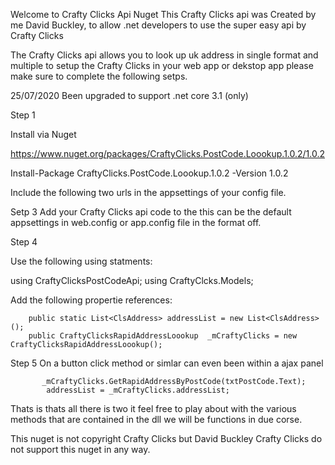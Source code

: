 Welcome to Crafty Clicks Api Nuget
 This Crafty Clicks api was Created by me David Buckley, to allow .net developers to use the super easy api by Crafty Clicks

 The Crafty Clicks api allows you to look up uk address in single format and multiple to setup the Crafty Clicks in your web app
 or dekstop app please make sure to complete the following setps.

 25/07/2020
 Been upgraded to support .net core 3.1 (only)

 Step 1 
 
 Install via Nuget 
 
 https://www.nuget.org/packages/CraftyClicks.PostCode.Loookup.1.0.2/1.0.2
 
 Install-Package CraftyClicks.PostCode.Loookup.1.0.2 -Version 1.0.2
 
 Include the following two urls in the appsettings of your config file.

 <add key="CraftyClicksApiUrl" value="http://pcls1.craftyclicks.co.uk/json/rapidaddress" />
 <add key="CraftyClicksSingleApiUrl" value="http://pcls1.craftyclicks.co.uk/json/rapidaddress" />
  
 Setp 3 
 Add your Crafty Clicks api code to the this can be the default appsettings in 
 web.config or app.config file in the format off.
  
 <add key="CraftyClicksApiKey" value="REPLACE-WITH-YOUR-KEY" />

 Step 4

 Use the following using statments:

 using CraftyClicksPostCodeApi;
 using CraftyClcks.Models;

 Add the following propertie references:

        public static List<ClsAddress> addressList = new List<ClsAddress>();
        public CraftyClicksRapidAddressLoookup  _mCraftyClicks = new  CraftyClicksRapidAddressLoookup();

Step 5
 On  a button click method or simlar can even been within a ajax panel 

           _mCraftyClicks.GetRapidAddressByPostCode(txtPostCode.Text);
            addressList = _mCraftyClicks.addressList;
Thats is thats all there is two it feel free to play about with the various methods that are contained in the dll we will be functions 
in due corse.

This nuget is not copyright Crafty Clicks but David Buckley Crafty Clicks do not support this nuget in any way.
      
